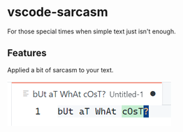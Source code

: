# vscode-sarcasm

For those special times when simple text just isn't enough.

## Features

Applied a bit of sarcasm to your text.

![sarcasm](assets/images/preview.png)
